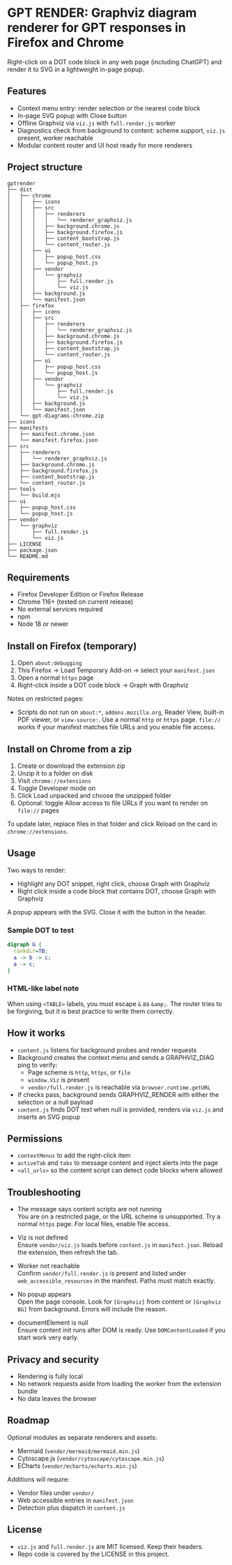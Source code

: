 
# GPT RENDER: Graphviz diagram renderer for GPT responses in Firefox and Chrome

Right-click on a DOT code block in any web page (including ChatGPT) and render it to SVG in a lightweight in-page popup.

## Features

- Context menu entry: render selection or the nearest code block
- In-page SVG popup with Close button
- Offline Graphviz via `viz.js` with `full.render.js` worker
- Diagnostics check from background to content: scheme support, `viz.js` present, worker reachable
- Modular content router and UI host ready for more renderers

## Project structure

```
gptrender
├── dist
│   ├── chrome
│   │   ├── icons
│   │   ├── src
│   │   │   ├── renderers
│   │   │   │   └── renderer_graphviz.js
│   │   │   ├── background.chrome.js
│   │   │   ├── background.firefox.js
│   │   │   ├── content_bootstrap.js
│   │   │   └── content_router.js
│   │   ├── ui
│   │   │   ├── popup_host.css
│   │   │   └── popup_host.js
│   │   ├── vendor
│   │   │   └── graphviz
│   │   │       ├── full.render.js
│   │   │       └── viz.js
│   │   ├── background.js
│   │   └── manifest.json
│   ├── firefox
│   │   ├── icons
│   │   ├── src
│   │   │   ├── renderers
│   │   │   │   └── renderer_graphviz.js
│   │   │   ├── background.chrome.js
│   │   │   ├── background.firefox.js
│   │   │   ├── content_bootstrap.js
│   │   │   └── content_router.js
│   │   ├── ui
│   │   │   ├── popup_host.css
│   │   │   └── popup_host.js
│   │   ├── vendor
│   │   │   └── graphviz
│   │   │       ├── full.render.js
│   │   │       └── viz.js
│   │   ├── background.js
│   │   └── manifest.json
│   └── gpt-diagrams-chrome.zip
├── icons
├── manifests
│   ├── manifest.chrome.json
│   └── manifest.firefox.json
├── src
│   ├── renderers
│   │   └── renderer_graphviz.js
│   ├── background.chrome.js
│   ├── background.firefox.js
│   ├── content_bootstrap.js
│   └── content_router.js
├── tools
│   └── build.mjs
├── ui
│   ├── popup_host.css
│   └── popup_host.js
├── vendor
│   └── graphviz
│       ├── full.render.js
│       └── viz.js
├── LICENSE
├── package.json
└── README.md
```

## Requirements

- Firefox Developer Edition or Firefox Release
- Chrome 116+ (tested on current release)
- No external services required
- npm
- Node 18 or newer

## Install on Firefox (temporary)

1) Open `about:debugging`  
2) This Firefox → Load Temporary Add-on → select your `manifest.json`  
3) Open a normal `https` page  
4) Right-click inside a DOT code block → Graph with Graphviz

Notes on restricted pages:
- Scripts do not run on `about:*`, `addons.mozilla.org`, Reader View, built-in PDF viewer, or `view-source:`. Use a normal `http` or `https` page. `file://` works if your manifest matches file URLs and you enable file access.

## Install on Chrome from a zip

1) Create or download the extension zip  
2) Unzip it to a folder on disk  
3) Visit `chrome://extensions`  
4) Toggle Developer mode on  
5) Click Load unpacked and choose the unzipped folder  
6) Optional: toggle Allow access to file URLs if you want to render on `file://` pages

To update later, replace files in that folder and click Reload on the card in `chrome://extensions`.

## Usage

Two ways to render:

- Highlight any DOT snippet, right click, choose Graph with Graphviz
- Right click inside a code block that contains DOT, choose Graph with Graphviz

A popup appears with the SVG. Close it with the button in the header.

### Sample DOT to test

```dot
digraph G {
  rankdir=TB;
  a -> b -> c;
  a -> c;
}
```

### HTML-like label note

When using `<TABLE>` labels, you must escape `&` as `&amp;`. The router tries to be forgiving, but it is best practice to write them correctly.

## How it works

- `content.js` listens for background probes and render requests
- Background creates the context menu and sends a GRAPHVIZ_DIAG ping to verify:
  - Page scheme is `http`, `https`, or `file`
  - `window.Viz` is present
  - `vendor/full.render.js` is reachable via `browser.runtime.getURL`
- If checks pass, background sends GRAPHVIZ_RENDER with either the selection or a null payload
- `content.js` finds DOT text when null is provided, renders via `viz.js` and inserts an SVG popup

## Permissions

- `contextMenus` to add the right-click item
- `activeTab` and `tabs` to message content and inject alerts into the page
- `<all_urls>` so the content script can detect code blocks where allowed

## Troubleshooting

- The message says content scripts are not running  
  You are on a restricted page, or the URL scheme is unsupported. Try a normal `https` page. For local files, enable file access.

- Viz is not defined  
  Ensure `vendor/viz.js` loads before `content.js` in `manifest.json`. Reload the extension, then refresh the tab.

- Worker not reachable  
  Confirm `vendor/full.render.js` is present and listed under `web_accessible_resources` in the manifest. Paths must match exactly.

- No popup appears  
  Open the page console. Look for `[Graphviz]` from content or `[Graphviz BG]` from background. Errors will include the reason.

- documentElement is null  
  Ensure content init runs after DOM is ready. Use `DOMContentLoaded` if you start work very early.

## Privacy and security

- Rendering is fully local
- No network requests aside from loading the worker from the extension bundle
- No data leaves the browser

## Roadmap

Optional modules as separate renderers and assets:

- Mermaid (`vendor/mermaid/mermaid.min.js`)
- Cytoscape.js (`vendor/cytoscape/cytoscape.min.js`)
- ECharts (`vendor/echarts/echarts.min.js`)

Additions will require:
- Vendor files under `vendor/`
- Web accessible entries in `manifest.json`
- Detection plus dispatch in `content.js`

## License

- `viz.js` and `full.render.js` are MIT licensed. Keep their headers.
- Repo code is covered by the LICENSE in this project.


